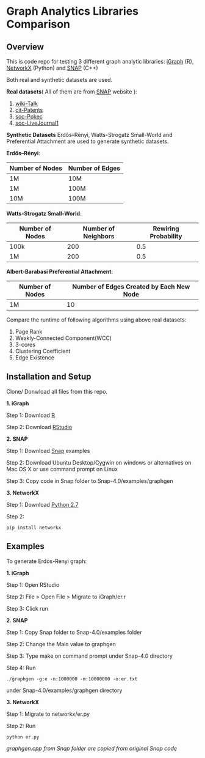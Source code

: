 # Graph Analytics Libraries Comparison 

## Overview
This is code repo for testing 3 different graph analytic libraries: [iGraph](http://igraph.org/redirect.html) (R), [NetworkX](https://networkx.github.io/) (Python)
and [SNAP](http://snap.stanford.edu/) (C++)

Both real and synthetic datasets are used. 

**Real datasets**( All of them are from [SNAP](http://snap.stanford.edu/data/index.html) website ):
1) [wiki-Talk](https://snap.stanford.edu/data/wiki-Talk.html)
2) [cit-Patents](https://snap.stanford.edu/data/cit-Patents.html)
3) [soc-Pokec](https://snap.stanford.edu/data/soc-pokec.html)
4) [soc-LiveJournal1](https://snap.stanford.edu/data/soc-LiveJournal1.html)

**Synthetic Datasets** 
Erdős–Rényi, Watts-Strogatz Small-World and Preferential Attachment are used to generate synthetic datasets.

**Erdős–Rényi**:

Number of Nodes| Number of Edges 
| ----| -----
| 1M  | 10M          
| 1M  | 100M           
| 10M | 100M   

**Watts-Strogatz Small-World**:

Number of Nodes|Number of Neighbors|Rewiring Probability 
|----|----| ----
|100k| 200 |0.5
|1M| 200 | 0.5

**Albert-Barabasi Preferential Attachment**: 

Number of Nodes| Number of Edges Created by Each New Node
----|----
1M|10

Compare the runtime of following algorithms using above real datasets: 
1) Page Rank
2) Weakly-Connected Component(WCC)
3) 3-cores
4) Clustering Coefficient
5) Edge Existence

## Installation and Setup
Clone/ Donwload all files from this repo.

**1. iGraph**

Step 1: Download [R](https://www.r-project.org/)

Step 2: Download [RStudio](https://www.rstudio.com/)


**2. SNAP**

Step 1: Download [Snap](https://snap.stanford.edu/snap/download.html) examples

Step 2: Download Ubuntu Desktop/Cygwin on windows or alternatives on Mac OS X or use command prompt on Linux

Step 3: Copy code in Snap folder to Snap-4.0/examples/graphgen


**3. NetworkX** 

Step 1: Download [Python 2.7](https://www.python.org/downloads/) 

Step 2: 
```
pip install networkx
```

## Examples

To generate Erdos-Renyi graph:

**1. iGraph** 

Step 1: Open RStudio

Step 2: File > Open File > Migrate to iGraph/er.r

Step 3: Click run

**2. SNAP** 

Step 1: Copy Snap folder to Snap-4.0/examples folder

Step 2: Change the Main value to graphgen

Step 3: Type make on command prompt under Snap-4.0 directory

Step 4: Run

```
./graphgen -g:e -n:1000000 -m:10000000 -o:er.txt
```
under Snap-4.0/examples/graphgen directory 

**3. NetworkX** 

Step 1: Migrate to networkx/er.py

Step 2: Run 
```
python er.py
```


*graphgen.cpp from Snap folder are copied from original Snap code*
